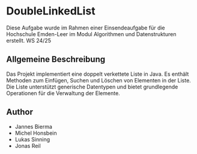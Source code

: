 # DoubleLinkedList

Diese Aufgabe wurde im Rahmen einer Einsendeaufgabe für die Hochschule Emden-Leer im Modul Algorithmen und Datenstrukturen erstellt.
WS 24/25

## Allgemeine Beschreibung

Das Projekt implementiert eine doppelt verkettete Liste in Java. Es enthält Methoden zum Einfügen, Suchen und Löschen von Elementen in der Liste. Die Liste unterstützt generische Datentypen und bietet grundlegende Operationen für die Verwaltung der Elemente.


## Author

- Jannes Bierma
- Michel Honsbein
- Lukas Sinning
- Jonas Reil
